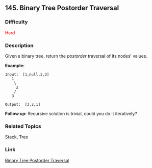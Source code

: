## 145. Binary Tree Postorder Traversal
### Difficulty

 <font color=red>Hard</font>

### Description

Given a binary tree, return the _postorder_ traversal of its nodes' values.

**Example:**
            Input:  [1,null,2,3]       1        \         2        /       3        Output:  [3,2,1]    

**Follow up:** Recursive solution is trivial, could you do it iteratively?


### Related Topics

Stack, Tree


### Link
[Binary Tree Postorder Traversal](https://leetcode.com/problems/binary-tree-postorder-traversal)
